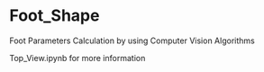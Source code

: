 # Foot_Shape

Foot Parameters Calculation by using Computer Vision Algorithms

Top_View.ipynb for more information
